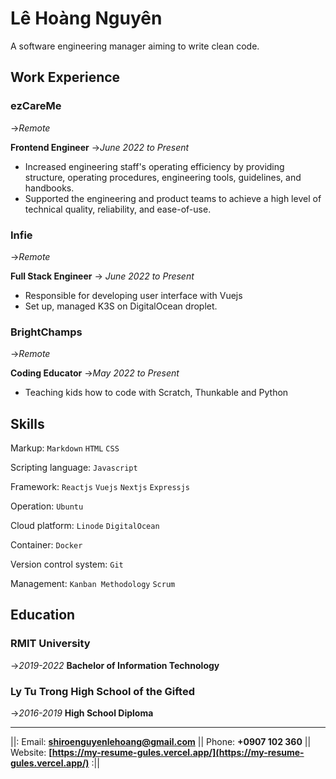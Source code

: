 # **Lê Hoàng Nguyên**
A software engineering manager aiming to write clean code.

## Work Experience

### ezCareMe
->_Remote_

**Frontend Engineer**
->_June 2022 to Present_

- Increased engineering staff's operating efficiency by providing structure, operating procedures, engineering tools, guidelines, and handbooks.
- Supported the engineering and product teams to achieve a high level of technical quality, reliability, and ease-of-use.

### Infie
->_Remote_

**Full Stack Engineer**
-> _June 2022 to Present_

- Responsible for developing user interface with Vuejs
- Set up, managed K3S on DigitalOcean droplet.

### BrightChamps
->_Remote_

**Coding Educator**
->_May 2022 to Present_

- Teaching kids how to code with Scratch, Thunkable and Python

## Skills

Markup: `Markdown` `HTML` `CSS`

Scripting language: `Javascript`

Framework: `Reactjs` `Vuejs` `Nextjs` `Expressjs`

Operation: `Ubuntu`

Cloud platform: `Linode` `DigitalOcean`

Container: `Docker`

Version control system: `Git`

Management: `Kanban Methodology` `Scrum`

## Education

### RMIT University
->_2019-2022_
**Bachelor of Information Technology**

### Ly Tu Trong High School of the Gifted
->_2016-2019_
**High School Diploma**

---

||: Email: **<shiroenguyenlehoang@gmail.com>** || Phone: **+0907 102 360** || Website: **[https://my-resume-gules.vercel.app/](https://my-resume-gules.vercel.app/)** :||